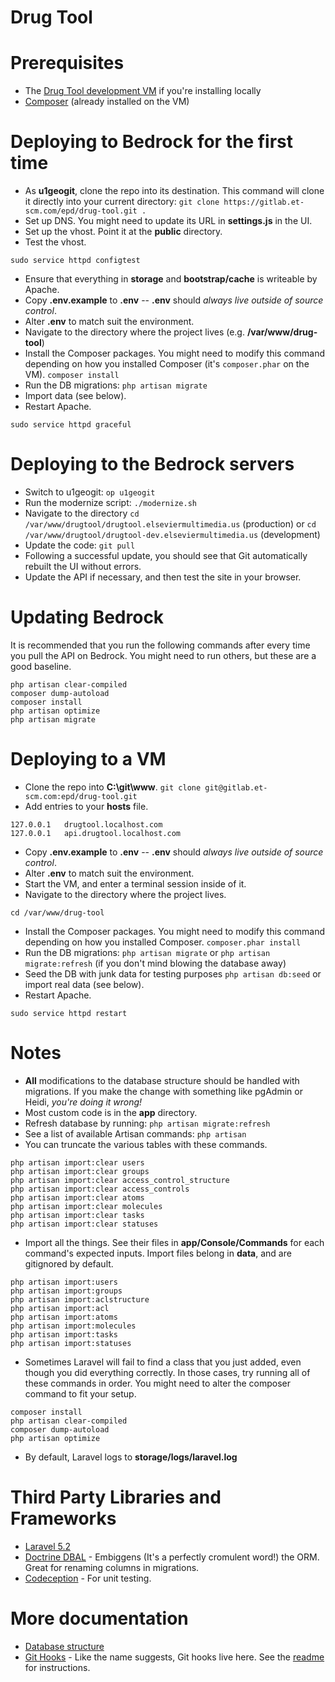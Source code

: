 # Drug Tool

# Prerequisites

- The [Drug Tool development VM](http://wanda.elseviermultimedia.us/Web_Team/Virtual_Machines) if you're installing locally
- [Composer](https://getcomposer.org/download/) (already installed on the VM)

# Deploying to Bedrock for the first time

- As **u1geogit**, clone the repo into its destination. This command will clone it directly into your current directory: `git clone https://gitlab.et-scm.com/epd/drug-tool.git .`
- Set up DNS. You might need to update its URL in **settings.js** in the UI.
- Set up the vhost. Point it at the **public** directory.
- Test the vhost.
```
sudo service httpd configtest
```
- Ensure that everything in **storage** and **bootstrap/cache** is writeable by Apache.
- Copy **.env.example** to **.env** -- **.env** should *always live outside of source control*.
- Alter **.env** to match suit the environment.
- Navigate to the directory where the project lives (e.g. **/var/www/drug-tool**)
- Install the Composer packages. You might need to modify this command depending on how you installed Composer (it's `composer.phar` on the VM). `composer install`
- Run the DB migrations: `php artisan migrate`
- Import data (see below).
- Restart Apache.
```
sudo service httpd graceful
```

# Deploying to the Bedrock servers
- Switch to u1geogit: ```op u1geogit```
- Run the modernize script: ```./modernize.sh```
- Navigate to the directory ```cd /var/www/drugtool/drugtool.elseviermultimedia.us``` (production) or ```cd /var/www/drugtool/drugtool-dev.elseviermultimedia.us``` (development)
- Update the code: ```git pull```
- Following a successful update, you should see that Git automatically rebuilt the UI without errors.
- Update the API if necessary, and then test the site in your browser.

# Updating Bedrock

It is recommended that you run the following commands after every time you pull the API on Bedrock. You might need to run others, but these are a good baseline.
```
php artisan clear-compiled
composer dump-autoload
composer install
php artisan optimize
php artisan migrate
```

# Deploying to a VM

- Clone the repo into **C:\git\www**. `git clone git@gitlab.et-scm.com:epd/drug-tool.git`
- Add entries to your **hosts** file.
```
127.0.0.1	drugtool.localhost.com
127.0.0.1	api.drugtool.localhost.com
```
- Copy **.env.example** to **.env** -- **.env** should *always live outside of source control*.
- Alter **.env** to match suit the environment.
- Start the VM, and enter a terminal session inside of it.
- Navigate to the directory where the project lives.
```
cd /var/www/drug-tool
```
- Install the Composer packages. You might need to modify this command depending on how you installed Composer. `composer.phar install`
- Run the DB migrations: `php artisan migrate` or `php artisan migrate:refresh` (if you don't mind blowing the database away)
- Seed the DB with junk data for testing purposes `php artisan db:seed` or import real data (see below).
- Restart Apache.
```
sudo service httpd restart
```

# Notes

- **All** modifications to the database structure should be handled with migrations. If you make the change with something like pgAdmin or Heidi, *you're doing it wrong!*
- Most custom code is in the **app** directory.
- Refresh database by running: `php artisan migrate:refresh`
- See a list of available Artisan commands: `php artisan`
- You can truncate the various tables with these commands.
```
php artisan import:clear users
php artisan import:clear groups
php artisan import:clear access_control_structure
php artisan import:clear access_controls
php artisan import:clear atoms
php artisan import:clear molecules
php artisan import:clear tasks
php artisan import:clear statuses
```
- Import all the things. See their files in **app/Console/Commands** for each command's expected inputs. Import files belong in **data**, and are gitignored by default.
```
php artisan import:users
php artisan import:groups
php artisan import:aclstructure
php artisan import:acl
php artisan import:atoms
php artisan import:molecules
php artisan import:tasks
php artisan import:statuses
```
- Sometimes Laravel will fail to find a class that you just added, even though you did everything correctly. In those cases, try running all of these commands in order. You might need to alter the composer command to fit your setup.
```
composer install
php artisan clear-compiled
composer dump-autoload
php artisan optimize
```
- By default, Laravel logs to **storage/logs/laravel.log**

# Third Party Libraries and Frameworks

- [Laravel 5.2](https://laravel.com/docs/5.2)
- [Doctrine DBAL](http://www.doctrine-project.org/projects/dbal.html) - Embiggens (It's a perfectly cromulent word!) the ORM. Great for renaming columns in migrations.
- [Codeception](http://codeception.com/) - For unit testing.

# More documentation

- [Database structure](docs/db.md)
- [Git Hooks](githooks) - Like the name suggests, Git hooks live here. See the [readme](githooks) for instructions.